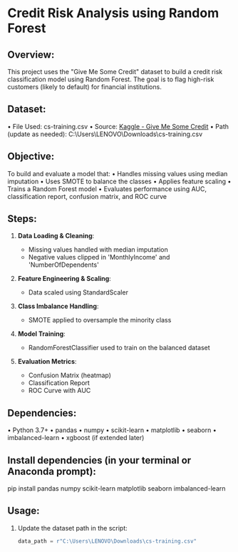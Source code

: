 Credit Risk Analysis using Random Forest
========================================

Overview:
---------
This project uses the "Give Me Some Credit" dataset to build a credit risk classification model using Random Forest. 
The goal is to flag high-risk customers (likely to default) for financial institutions.

Dataset:
--------
• File Used: cs-training.csv
• Source: [Kaggle - Give Me Some Credit](https://www.kaggle.com/c/GiveMeSomeCredit/data)
• Path (update as needed): C:\Users\LENOVO\Downloads\cs-training.csv

Objective:
----------
To build and evaluate a model that:
• Handles missing values using median imputation
• Uses SMOTE to balance the classes
• Applies feature scaling
• Trains a Random Forest model
• Evaluates performance using AUC, classification report, confusion matrix, and ROC curve

Steps:
------
1. **Data Loading & Cleaning**:
   - Missing values handled with median imputation
   - Negative values clipped in 'MonthlyIncome' and 'NumberOfDependents'

2. **Feature Engineering & Scaling**:
   - Data scaled using StandardScaler

3. **Class Imbalance Handling**:
   - SMOTE applied to oversample the minority class

4. **Model Training**:
   - RandomForestClassifier used to train on the balanced dataset

5. **Evaluation Metrics**:
   - Confusion Matrix (heatmap)
   - Classification Report
   - ROC Curve with AUC

Dependencies:
-------------
• Python 3.7+
• pandas
• numpy
• scikit-learn
• matplotlib
• seaborn
• imbalanced-learn
• xgboost (if extended later)

Install dependencies (in your terminal or Anaconda prompt):
-----------------------------------------------------------
pip install pandas numpy scikit-learn matplotlib seaborn imbalanced-learn

Usage:
------
1. Update the dataset path in the script:
   ```python
   data_path = r"C:\Users\LENOVO\Downloads\cs-training.csv"
